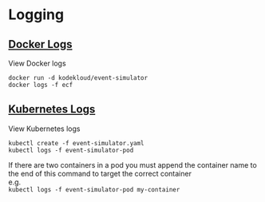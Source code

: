 # Logging
<h2><u>Docker Logs</u></h2>
View Docker logs
<bR>

`docker run -d kodekloud/event-simulator`<br>
`docker logs -f ecf`
<br>

<h2><u>Kubernetes Logs</u></h2>
View Kubernetes logs
<bR>

`kubectl create -f event-simulator.yaml`<br>
`kubectl logs -f event-simulator-pod`
<br>

If there are two containers in a pod you must append the container name to the end of this command to target the correct container<br>
e.g.<br>
`kubectl logs -f event-simulator-pod my-container`

